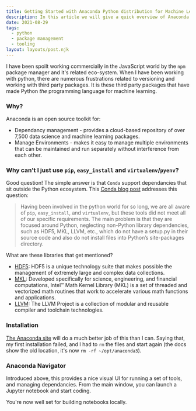 ```yaml
---
title: Getting Started with Anaconda Python distribution for Machine Learning
description: In this article we will give a quick overview of Anaconda for various code management tasks.
date: 2021-08-29
tags:
  - python
  - package management
  - tooling
layout: layouts/post.njk
---
```


I have been spoilt working commercially in the JavaScript world by the `npm` package manager and it's related eco-system. When I have been working with python, there are numerous frustrations related to versioning and working with third party packages. It is these third party packages that have made Python _the_ programming language for machine learning.</p>

### Why?

Anaconda is an open source toolkit for:

* Dependancy management - provides a cloud-based repository of over 7,500 data science and machine learning packages.
* Manage Environments - makes it easy to manage multiple environments that can be maintained and run separately without interference from each other.

### Why can't I just use `pip`, `easy_install` and `virtualenv`/`pyenv`?

Good question! The simple answer is that `Conda` support dependancies that sit outside the Python ecosystem. This [Conda blog post](http://web.archive.org/web/20170415041123/www.continuum.io/blog/developer-blog/python-packages-and-environments-conda) addresses this question:

> Having been involved in the python world for so long, we are all aware of `pip`, `easy_install`, and `virtualenv`, but these tools did not meet all of our specific requirements. The main problem is that they are focused around Python, neglecting non-Python library dependencies, such as HDF5, MKL, LLVM, etc., which do not have a setup.py in their source code and also do not install files into Python’s site-packages directory.

What are these libraries that get mentioned?

* [HDF5](https://www.hdfgroup.org/solutions/hdf5/): HDF5 is a unique technology suite that makes possible the management of extremely large and complex data collections.
* [MKL](https://software.intel.com/content/www/us/en/develop/tools/oneapi/components/onemkl.html): Developed specifically for science, engineering, and financial computations, Intel™ Math Kernel Library (MKL) is a set of threaded and vectorized math routines that work to accelerate various math functions and applications.
* [LLVM](https://llvm.org/docs/GettingStarted.html): The LLVM Project is a collection of modular and reusable compiler and toolchain technologies. 

### Installation

[The Anaconda site](https://anaconda.cloud/tutorials/getting-started-with-anaconda-individual-edition
) will do a much better job of this than I can. Saying that, my first installation failed, and I had to `rm` the files and start again (the docs show the old location, it's now `rm -rf ~/opt/anaconda3`). 

### Anaconda Navigator

Introduced above, this provides a nice visual UI for running a set of tools, and managing dependancies. From the main window, you can launch a Jupyter notebook and start coding.

You're now well set for building notebooks locally.